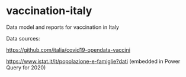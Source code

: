 # vaccination-italy
Data model and reports for vaccination in Italy 

Data sources:

https://github.com/italia/covid19-opendata-vaccini

https://www.istat.it/it/popolazione-e-famiglie?dati (embedded in Power Query for 2020)

